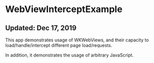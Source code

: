 #  WebViewInterceptExample
## Updated: Dec 17, 2019

This app demonstrates usage of WKWebViews, and their capacity to load/handle/intercept different page load/requests.

In addition, it demonstrates the usage of arbitrary JavaScript.

